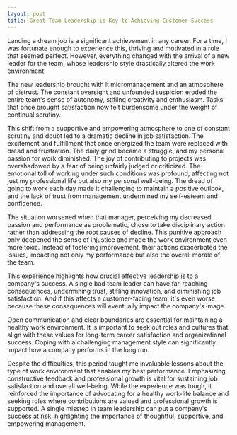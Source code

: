 ```yaml
---
layout: post
title: Great Team Leadership is Key to Achieving Customer Success
---
```

Landing a dream job is a significant achievement in any career. For a time, I was fortunate enough to experience this, thriving and motivated in a role that seemed perfect. However, everything changed with the arrival of a new leader for the team, whose leadership style drastically altered the work environment.

The new leadership brought with it micromanagement and an atmosphere of distrust. The constant oversight and unfounded suspicion eroded the entire team's sense of autonomy, stifling creativity and enthusiasm. Tasks that once brought satisfaction now felt burdensome under the weight of continual scrutiny.

This shift from a supportive and empowering atmosphere to one of constant scrutiny and doubt led to a dramatic decline in job satisfaction. The excitement and fulfillment that once energized the team were replaced with dread and frustration. The daily grind became a struggle, and my personal passion for work diminished. The joy of contributing to projects was overshadowed by a fear of being unfairly judged or criticized. The emotional toll of working under such conditions was profound, affecting not just my professional life but also my personal well-being. The dread of going to work each day made it challenging to maintain a positive outlook, and the lack of trust from management undermined my self-esteem and confidence.

The situation worsened when that manager, perceiving my decreased passion and performance as problematic, chose to take disciplinary action rather than addressing the root causes of decline. This punitive approach only deepened the sense of injustice and made the work environment even more toxic. Instead of fostering improvement, their actions exacerbated the issues, impacting not only my performance but also the overall morale of the team.

This experience highlights how crucial effective leadership is to a company's success. A single bad team leader can have far-reaching consequences, undermining trust, stifling innovation, and diminishing job satisfaction. And if this affects a customer-facing team, it's even worse because these consequences will eventually impact the company's image.

Open communication and clear boundaries are essential for maintaining a healthy work environment. It is important to seek out roles and cultures that align with these values for long-term career satisfaction and organizational success. Coping with a challenging management style can significantly impact how a company performs in the long run.

Despite the difficulties, this period taught me invaluable lessons about the type of work environment that enables my best performance. Emphasizing constructive feedback and professional growth is vital for sustaining job satisfaction and overall well-being. While the experience was tough, it reinforced the importance of advocating for a healthy work-life balance and seeking roles where contributions are valued and professional growth is supported. A single misstep in team leadership can put a company's success at risk, highlighting the importance of thoughtful, supportive, and empowering management.
